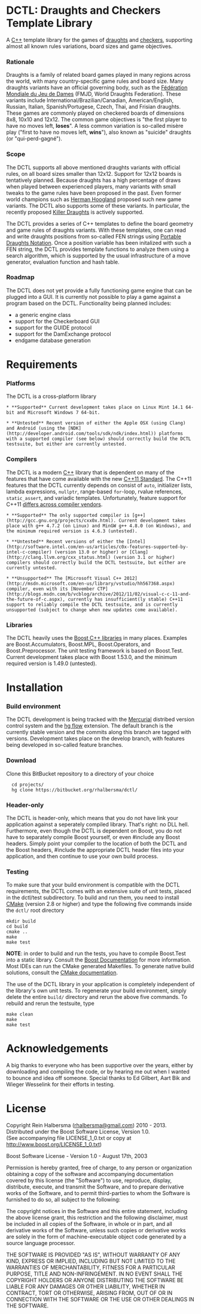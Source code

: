 DCTL: Draughts and Checkers Template Library
============================================

A [C++](http://isocpp.org) template library for the games of [draughts](http://en.wikipedia.org/wiki/Draughts) and [checkers](http://en.wikipedia.org/wiki/Checkers_(disambiguation)), supporting almost all known rules variations, board sizes and game objectives.

### Rationale

Draughts is a family of related board games played in many regions across the world, with many country-specific game rules and board size. Many draughts variants have an official governing body, such as the [Fédération Mondiale du Jeu de Dames](htpp://fmjd.org) (FMJD, World Draughts Federation). These variants include International/Brazilian/Canadian, American/English, Russian, Italian, Spanish/Portugese, Czech, Thai, and Frisian draughts. These games are commonly played on checkered boards of dimensions 8x8, 10x10 and 12x12. The common game objectives is "the first player to have no moves left, **loses**". A less common variation is so-called misère play ("first to have no moves left, **wins**"), also known as "suicide" draughts (or "qui-perd-gagné"). 

### Scope

The DCTL supports all above mentioned draughts variants with official rules, on all board sizes smaller than 12x12. Support for 12x12 boards is tentatively planned. Because draughts has a high percentage of draws when played between experienced players, many variants with small tweaks to the game rules have been proposed in the past. Even former world champions such as [Herman Hoogland](http://en.wikipedia.org/wiki/Herman_Hoogland) proposed such new game variants. The DCTL also supports some of these variants. In particular, the recently proposed [Killer Draughts](http://www.killerdraughts.org/) is actively supported.

The DCTL provides a series of C++ templates to define the board geometry and game rules of draughts variants. With these templates, one can read and write draughts positions from so-called FEN strings using [Portable Draughts Notation](http://www.10x10.dse.nl/pdn/introduction.html). Once a position variable has been initalized with such a FEN string, the DCTL provides template functions to analyze them using a search algorithm, which is supported by the usual infrastructure of a move generator, evaluation function and hash table.

### Roadmap

The DCTL does not yet provide a fully functioning game engine that can be plugged into a GUI. It is currently not possible to play a game against a program based on the DCTL. Functionality being planned includes:   
  * a generic engine class   
  * support for the Checkerboard GUI   
  * support for the GUIDE protocol   
  * support for the DamExchange protocol  
  * endgame database generation   

Requirements
============

### Platforms

The DCTL is a cross-platform library

    * **Supported** Current development takes place on Linux Mint 14.1 64-bit and Microsoft Windows 7 64-bit.

    * **Untested** Recent version of either the Apple OSX (using Clang) and Android (using the [NDK](http://developer.android.com/tools/sdk/ndk/index.html)) platforms with a supported compiler (see below) should correctly build the DCTL testsuite, but either are currently untested.

### Compilers

The DCTL is a modern [C++](http://isocpp.org) library that is dependent on many of the features that have come available with the new [C++11 Standard](http://www.open-std.org/jtc1/sc22/wg21/docs/papers/2012/n3376.pdf). The C++11 features that the DCTL currently depends on consist of `auto`, initializer lists, lambda expressions, `nullptr`, range-based `for`-loop, rvalue references, `static_assert`, and variadic templates. Unfortunately, feature support for C++11 [differs across compiler vendors](http://wiki.apache.org/stdcxx/C%2B%2B0xCompilerSupport). 

    * **Supported** The only supported compiler is [g++](http://gcc.gnu.org/projects/cxx0x.html). Current development takes place with g++ 4.7.2 (on Linux) and MinGW g++ 4.8.0 (on Windows), and the minimum required version is 4.6.3 (untested).

    * **Untested** Recent versions of either the [Intel](http://software.intel.com/en-us/articles/c0x-features-supported-by-intel-c-compiler) (version 13.0 or higher) or [Clang](http://clang.llvm.org/cxx_status.html) (version 3.1 or higher) compilers should correctly build the DCTL testsuite, but either are currently untested.

    * **Unsupported** The [Microsoft Visual C++ 2012](http://msdn.microsoft.com/en-us/library/vstudio/hh567368.aspx) compiler, even with its [November CTP](http://blogs.msdn.com/b/vcblog/archive/2012/11/02/visual-c-c-11-and-the-future-of-c.aspx), currently has insufficient(ly stable) C++11 support to reliably compile the DCTL testsuite, and is currently unsupported (subject to change when new updates come available).

### Libraries

The DCTL heavily uses the [Boost C++ libraries](http://www.boost.org) in many places. Examples are Boost.Accumulators, Boost.MPL, Boost.Operators, and Boost.Preprocessor. The unit testing framework is based on Boost.Test. Current development takes place with Boost 1.53.0, and the minimum required version is 1.49.0 (untested).

Installation
============

### Build environment

The DCTL development is being tracked with the [Mercurial](http://hginit.com/) distribed version control system and the [hg flow](https://bitbucket.org/yujiewu/hgflow/wiki/Home) extension. The default branch is the currently stable version and the commits along this branch are tagged with versions. Development takes place on the develop branch, with features being developed in so-called feature branches.

### Download

Clone this BitBucket repository to a directory of your choice 

      cd projects/ 
      hg clone https://bitbucket.org/rhalbersma/dctl/

### Header-only

The DCTL is header-only, which means that you do not have link your application against a seperately compiled library. That's right: no DLL hell. Furthermore, even though the DCTL is dependent on Boost, you do not have to separately compile Boost yourself, or even #include any Boost headers. Simply point your compiler to the location of both the DCTL and the Boost headers, #include the appropriate DCTL header files into your application, and then continue to use your own build process. 

### Testing

To make sure that your build environment is compatible with the DCTL requirements, the DCTL comes with an extensive suite of unit tests, placed in the dctl/test subdirectory. To build and run them, you need to install [CMake](http://www.cmake.org/) (version 2.8 or higher) and type the following five commands inside the `dctl/` root directory
    
    mkdir build
    cd build
    cmake ..
    make
    make test

**NOTE**: in order to build and run the tests, you have to compile Boost.Test into a static library. Consult the [Boost Documentation](http://www.boost.org/doc/libs/1_53_0/more/getting_started/index.html) for more information. Most IDEs can run the CMake generated Makefiles. To generate native build solutions, consult the [CMake documentation](http://www.cmake.org/cmake/help/runningcmake.html).

The use of the DCTL library in your application is completely independent of the library's own unit tests. To regenerate your build environment, simply delete the entire `build/` directory and rerun the above five commands. To rebuild and rerun the testsuite, type

    make clean
    make
    make test

Acknowledgements
================

A big thanks to everyone who has been supportive over the years, either by downloading and compiling the code, or by hearing me out when I wanted to bounce and idea off someone. Special thanks to Ed Gilbert, Aart Bik and Wieger Wesselink for their efforts in testing.

License
=======

Copyright Rein Halbersma (rhalbersma@gmail.com) 2010 - 2013.   
Distributed under the Boost Software License, Version 1.0.   
(See accompanying file LICENSE_1_0.txt or copy at http://www.boost.org/LICENSE_1_0.txt)
	
Boost Software License - Version 1.0 - August 17th, 2003

Permission is hereby granted, free of charge, to any person or organization
obtaining a copy of the software and accompanying documentation covered by
this license (the "Software") to use, reproduce, display, distribute,
execute, and transmit the Software, and to prepare derivative works of the
Software, and to permit third-parties to whom the Software is furnished to
do so, all subject to the following:

The copyright notices in the Software and this entire statement, including
the above license grant, this restriction and the following disclaimer,
must be included in all copies of the Software, in whole or in part, and
all derivative works of the Software, unless such copies or derivative
works are solely in the form of machine-executable object code generated by
a source language processor.

THE SOFTWARE IS PROVIDED "AS IS", WITHOUT WARRANTY OF ANY KIND, EXPRESS OR
IMPLIED, INCLUDING BUT NOT LIMITED TO THE WARRANTIES OF MERCHANTABILITY,
FITNESS FOR A PARTICULAR PURPOSE, TITLE AND NON-INFRINGEMENT. IN NO EVENT
SHALL THE COPYRIGHT HOLDERS OR ANYONE DISTRIBUTING THE SOFTWARE BE LIABLE
FOR ANY DAMAGES OR OTHER LIABILITY, WHETHER IN CONTRACT, TORT OR OTHERWISE,
ARISING FROM, OUT OF OR IN CONNECTION WITH THE SOFTWARE OR THE USE OR OTHER
DEALINGS IN THE SOFTWARE.